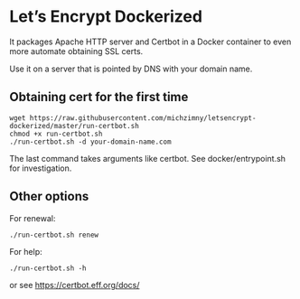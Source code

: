 # Let’s Encrypt Dockerized

It packages Apache HTTP server and Certbot in a Docker container to even more automate obtaining SSL certs.

Use it on a server that is pointed by DNS with your domain name.

## Obtaining cert for the first time

```
wget https://raw.githubusercontent.com/michzimny/letsencrypt-dockerized/master/run-certbot.sh
chmod +x run-certbot.sh
./run-certbot.sh -d your-domain-name.com
```

The last command takes arguments like certbot. See docker/entrypoint.sh for investigation.

## Other options

For renewal:

```
./run-certbot.sh renew
```

For help:

```
./run-certbot.sh -h
```

or see https://certbot.eff.org/docs/

